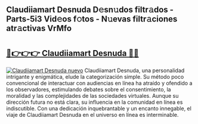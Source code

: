 ## Claudiiamart Desnuda D𝚎sn𝚞dos filtr𝚊dos - Parts-5i3 Vid𝚎os f𝚘tos - N𝚞evas filtr𝚊ciones atr𝚊ctivas VrMfo

# <h2><a href="http://mb0r2e.tromn.icu/?c=Claudiiamart+Desnuda">🔗👉👉👉 Claudiiamart Desnuda 🔗🔗</a></h2>

[![Claudiiamart Desnuda nuevo](https://i.imgur.com/pEAQMta.gif)](http://mb0r2e.tromn.icu/?c=Claudiiamart+Desnuda)
Claudiiamart Desnuda, una personalidad intrigante y enigmática, elude la categorización simple. Su método poco convencional de interactuar con audiencias en línea ha atraído y ofendido a los observadores, estimulando debates sobre el consentimiento, la moralidad y las complejidades de las sociedades virtuales. Aunque su dirección futura no está clara, su influencia en la comunidad en línea es indiscutible. Con una dedicación inquebrantable y un encanto innegable, el viaje de Claudiiamart Desnuda en el universo en línea es interminable.
